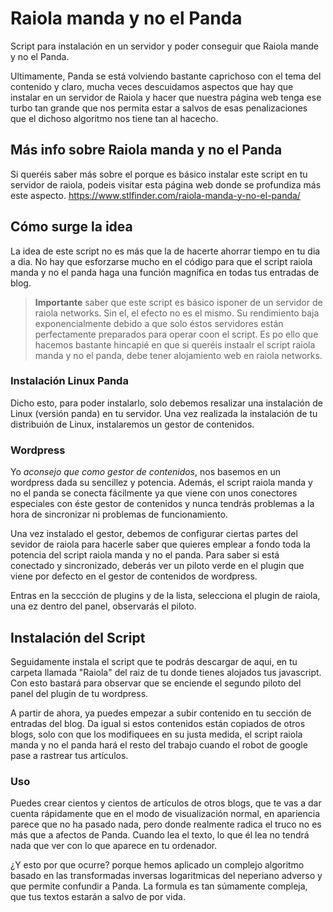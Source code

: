 # Raiola manda y no el Panda
Script para instalación en un servidor y poder conseguir que Raiola mande y no el Panda.

Ultimamente, Panda se está volviendo bastante caprichoso con el tema del contenido y claro, mucha veces descuidamos aspectos que hay que instalar en un servidor de Raiola y hacer que nuestra página web tenga ese turbo tan grande que nos permita estar a salvos de esas penalizaciones que el dichoso algoritmo nos tiene tan al hacecho.

## Más info sobre Raiola manda y no el Panda
Si queréis saber más sobre el porque es básico instalar este script en tu servidor de raiola, podeis visitar esta página web donde se profundiza más este aspecto. https://www.stlfinder.com/raiola-manda-y-no-el-panda/

## Cómo surge la idea
La idea de este script no es más que la de hacerte ahorrar tiempo en tu dia a dia. No hay que esforzarse mucho en el código para que el script raiola manda y no el panda haga una función magnífica en todas tus entradas de blog.

>**Importante** saber que este script es básico isponer de un servidor de raiola networks. Sin el, el efecto no es el mismo. Su rendimiento baja exponencialmente debido a que solo éstos servidores están perfectamente preparados para operar coon el script. Es po ello que hacemos bastante hincapié en que si queréis instaalr el script raiola manda y no el panda, debe tener alojamiento web en raiola networks.

### Instalación Linux Panda
Dicho esto, para poder instalarlo, solo debemos resalizar una instalación de Linux (versión panda) en tu servidor. Una vez realizada la instalación de tu distribuión de Linux, instalaremos un gestor de contenidos.

### Wordpress
Yo _aconsejo que como gestor de contenidos_, nos basemos en un wordpress dada su sencillez y potencia. Además, el script raiola manda y no el panda se conecta fácilmente ya que viene con unos conectores especiales con éste gestor de contenidos y nunca tendrás problemas a la hora de sincronizar ni problemas de funcionamiento.

Una vez instalado el gestor, debemos de configurar ciertas partes del sevidor de raiola para hacerle saber que quieres emplear a fondo toda la potencia del script raiola manda y no el panda. Para saber si está conectado y sincronizado, deberás ver un piloto verde en el plugin que viene por defecto en el gestor de contenidos de wordpress.

Entras en la seccción de plugins y de la lista, selecciona el plugin de raiola, una ez dentro del panel, observarás el piloto.

## Instalación del Script
Seguidamente instala el script que te podrás descargar de aqui, en tu carpeta llamada "Raiola" del raiz de tu donde tienes alojados tus javascript. Con esto bastará para observar que se enciende el segundo piloto del panel del plugin de tu wordpress.

A partir de ahora, ya puedes empezar a subir contenido en tu sección de entradas del blog. Da igual si estos contenidos están copiados de otros blogs, solo con que los modifiquees en su justa medida, el script raiola manda y no el panda hará el resto del trabajo cuando el robot de google pase a rastrear tus artículos.

### Uso
Puedes crear cientos y cientos de artículos de otros blogs, que te vas a dar cuenta rápidamente que en el modo de visualización normal, en apariencia parece que no ha pasado nada, pero donde realmente radica el truco no es más que a afectos de Panda. Cuando lea el texto, lo que él lea no tendrá nada que ver con lo que aparece en tu ordenador.

¿Y esto por que ocurre? porque hemos aplicado un complejo algoritmo basado en las transformadas inversas logaritmicas del neperiano adverso y que permite confundir a Panda. La formula es tan súmamente compleja, que tus textos estarán a salvo de por vida.
